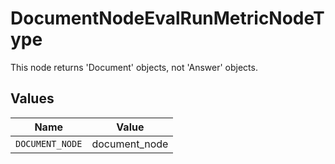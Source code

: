 # DocumentNodeEvalRunMetricNodeType

This node returns 'Document' objects, not 'Answer' objects.


## Values

| Name            | Value           |
| --------------- | --------------- |
| `DOCUMENT_NODE` | document_node   |